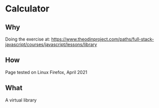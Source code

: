 # Calculator

## Why

Doing the exercise at: https://www.theodinproject.com/paths/full-stack-javascript/courses/javascript/lessons/library

## How

Page tested on Linux Firefox, April 2021

## What

A virtual library
